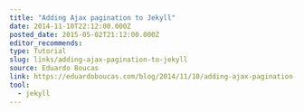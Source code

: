 ```yaml
---
title: "Adding Ajax pagination to Jekyll"
date: 2014-11-10T22:12:00.000Z
posted_date: 2015-05-02T21:12:00.000Z
editor_recommends:
type: Tutorial
slug: links/adding-ajax-pagination-to-jekyll
source: Eduardo Boucas
link: https://eduardoboucas.com/blog/2014/11/10/adding-ajax-pagination-to-jekyll.html
tool:
  - jekyll
---
```





